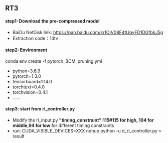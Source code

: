 ## RT3
#### step1: Download the pre-compressed model

 - BaiDu NetDisk link:  https://pan.baidu.com/s/1OIV08F4tUqyFD1DGfbkJ5g 
 - Extraction code：1dtv 

#### step2: Environment
conda env create -f pytorch_BCM_pruning.yml
 - python=3.6.9
 - pytorch=1.3.0
 - tensorboard=1.14.0
 - torchtext=0.4.0
 - torchvision=0.4.1
 - ......

#### step3: start from rl_controller.py

 - Modify the rl_input.py   **"timing_constraint":115#115 for high, 104 for middle,94 for low** for different timing constraints
 - run: CUDA_VISIBLE_DEVICES=XXX nohup python -u d_rl_controller.py > result

 

